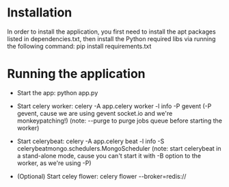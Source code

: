Installation
============
In order to install the application, you first need to install the apt packages listed in dependencies.txt, then install the Python required libs via running the following command:
pip install requirements.txt

Running the application
=======================

* Start the app: python app.py

* Start celery worker: celery -A app.celery worker -l info -P gevent
(-P gevent, cause we are using gevent socket.io and we're monkeypatching!)
(note: --purge to purge jobs queue before starting the worker)

* Start celerybeat: celery -A app.celery beat -l info -S celerybeatmongo.schedulers.MongoScheduler
(note: start celerybeat in a stand-alone mode, cause you can't start it with -B option to the worker, as we're using -P)

* (Optional) Start celey flower: celery flower --broker=redis://
